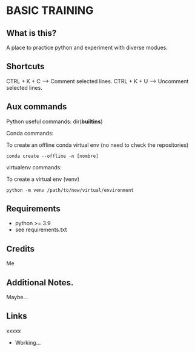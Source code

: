 BASIC TRAINING
=======

What is this?
--------------

A place to practice python and experiment with diverse modues.


Shortcuts
----------------

CTRL + K + C --> Comment selected lines.
CTRL + K + U --> Uncomment selected lines.

Aux commands
----------------
Python useful commands:
  dir(__builtins__)


Conda commands:

  To create an offline conda virtual env (no need to check the repositories)

    conda create --offline -n [nombre]

virtualenv commands:

  To create a virtual env (venv)

    python -m venv /path/to/new/virtual/environment


Requirements
------------

* python >= 3.9
* see requirements.txt

Credits
------------

Me


Additional Notes.
-----

Maybe...


Links
-----

xxxxx

* Working...
